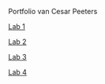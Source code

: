 Portfolio van Cesar Peeters

[Lab 1](https://github.com/CesarTheCreator/webtech3-portfolio/tree/master/lab1)

[Lab 2](https://github.com/CesarTheCreator/webtech3-portfolio/tree/master/lab2)

[Lab 3](https://github.com/CesarTheCreator/webtech3-portfolio/tree/master/lab3)

[Lab 4](https://github.com/CesarTheCreator/webtech3-portfolio/tree/master/lab4)

